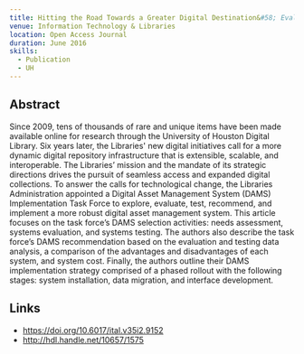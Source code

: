 ```yaml
---
title: Hitting the Road Towards a Greater Digital Destination&#58; Evaluating and Testing DAMS at the University of Houston Libraries
venue: Information Technology & Libraries
location: Open Access Journal
duration: June 2016
skills:
  - Publication
  - UH
---
```


Abstract
-------

Since 2009, tens of thousands of rare and unique items have been made available online for research through the University of Houston Digital Library.  Six years later, the Libraries' new digital initiatives call for a more dynamic digital repository infrastructure that is extensible, scalable, and interoperable. The Libraries’ mission and the mandate of its strategic directions drives the pursuit of seamless access and expanded digital collections. To answer the calls for technological change, the Libraries Administration appointed a Digital Asset Management System (DAMS) Implementation Task Force to explore, evaluate, test, recommend, and implement a more robust digital asset management system. This article focuses on the task force’s DAMS selection activities: needs assessment, systems evaluation, and systems testing. The authors also describe the task force’s DAMS recommendation based on the evaluation and testing data analysis, a comparison of the advantages and disadvantages of each system, and system cost. Finally, the authors outline their DAMS implementation strategy comprised of a phased rollout with the following stages: system installation, data migration, and interface development.


Links
----------

* <https://doi.org/10.6017/ital.v35i2.9152>
* <http://hdl.handle.net/10657/1575>
